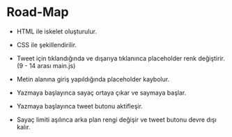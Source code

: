 # Road-Map

- HTML ile iskelet oluşturulur. 

- CSS ile şekillendirilir.

- Tweet için tıklandığında ve dışarıya tıklanınca placeholder renk değiştirir. (9 - 14 arası main.js)

- Metin alanına giriş yapıldığında placeholder kaybolur.

- Yazmaya başlayınca sayaç ortaya çıkar ve saymaya başlar.

- Yazmaya başlayınca tweet butonu aktifleşir.

- Sayaç limiti aşılınca arka plan rengi değişir ve tweet butonu devre dışı kalır.